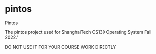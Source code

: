# pintos
Pintos

The pintos project used for ShanghaiTech CS130 Operating System Fall 2022.'

DO NOT USE IT FOR YOUR COURSE WORK DIRECTLY

